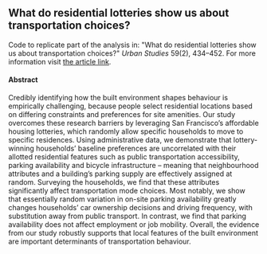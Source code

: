 ## What do residential lotteries show us about transportation choices?
Code to replicate part of the analysis in: "What do residential lotteries show us about transportation choices?" *Urban Studies* 59(2), 434–452.
For more information visit [the article link](https://journals.plos.org/plosone/article?id=10.1371/journal.pone.0278265).

#### Abstract
Credibly identifying how the built environment shapes behaviour is empirically challenging, because people select residential locations based on differing constraints and preferences for site amenities. Our study overcomes these research barriers by leveraging San Francisco’s affordable housing lotteries, which randomly allow specific households to move to specific residences. Using administrative data, we demonstrate that lottery-winning households’ baseline preferences are uncorrelated with their allotted residential features such as public transportation accessibility, parking availability and bicycle infrastructure – meaning that neighbourhood attributes and a building’s parking supply are effectively assigned at random. Surveying the households, we find that these attributes significantly affect transportation mode choices. Most notably, we show that essentially random variation in on-site parking availability greatly changes households’ car ownership decisions and driving frequency, with substitution away from public transport. In contrast, we find that parking availability does not affect employment or job mobility. Overall, the evidence from our study robustly supports that local features of the built environment are important determinants of transportation behaviour.


